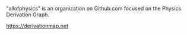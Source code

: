 
"allofphysics" is an organization on Github.com focused on the Physics Derivation Graph. 

<https://derivationmap.net>

